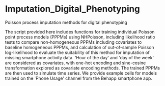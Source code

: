 # Imputation_Digital_Phenotyping
Poisson process imputation methods for digital phenotyping

The script provided here includes functions for training individual Poisson point process models (PPPMs) using NHPoisson, including likelihood ratio tests to compare non-homogeneous PPPMs including covariates to baseline homogeneous PPPMs, and calculation of out-of-sample Poisson log-likelihood to evaluate the suitability of this method for imputation of missing smartphone activity data. 'Hour of the day' and 'day of the week' are considered as covariates, with one-hot encoding and sine-cosine transformation explored as covariate encoding methods. The trained PPPMs are then used to simulate time series. We provide example cells for models trained on the 'Phone Usage' channel from the Behapp smartphone app.